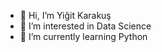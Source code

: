 - 👋 Hi, I’m Yiğit Karakuş
- 👀 I’m interested in Data Science
- 🌱 I’m currently learning Python

<!---
yigitkarakus/yigitkarakus is a ✨ special ✨ repository because its `README.md` (this file) appears on your GitHub profile.
You can click the Preview link to take a look at your changes.
--->
